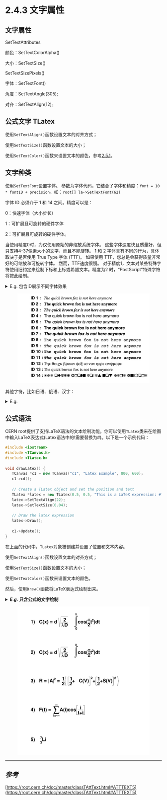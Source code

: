 # 2.4.3 文字属性

## 文字属性

SetTextAttributes

颜色：SetTextColorAlpha()

大小：SetTextSize()

&#x20;           SetTextSizePixels()

字体：SetTextFont()

角度：SetTextAngle(305);

对齐：SetTextAlign(12);



## 公式文字 TLatex

使用`SetTextAlign()`函数设置文本的对齐方式；

使用`SetTextSize()`函数设置文本的大小；

使用`SetTextColor()`函数来设置文本的颜色，参考[2.5.1](2.4.1-tian-chong-shu-xing.md#ji-ben-yan-se)。







## 文字种类

使用`SetTextFont`设置字体。 参数为字体代码，它结合了字体和精度：`font = 10 * fontID + precision`。如：`root[] la->SetTextFont(62)`

字体 ID 必须介于 1 和 14 之间。精度可以是：

0：快速字体（大小步长）

1：可扩展且可旋转的硬件字体

2：可扩展且可旋转的硬件字体。

当使用精度0时，为仅使用原始的非缩放系统字体。 这些字体速度快且质量好，但只支持4-37像素大小的文字，而且不能旋转。 1 和 2 字体具有不同的行为，具体取决于是否使用 True Type 字体 (TTF)。 如果使用 TTF，您总是会获得质量非常好的可缩放和可旋转字体。 然而，TTF速度很慢。 对于精度1，文本对某些特殊字符使用旧约定来绘制下标和上标或希腊文本。精度为2 时，“PostScript”特殊字符将按此绘制。

<details>

<summary>E.g. 包含ID展示不同字体效果</summary>

```c
{
    TCanvas *textc = new TCanvas("textc","Example of text",1);
    char cid[8]; // 使用固定大小的数组来代替动态分配内存
    TLatex *lid;
    TLatex *l;
    for (int i=1; i<15; i++) {
        snprintf(cid, 8, "ID %d :", i); // 使用snprintf代替sprintf
        lid = new TLatex(0.1, 1-(double)i/15, cid);
        lid->SetTextFont(62);
        lid->Draw();

        l = new TLatex(.2, 1-(double)i/15, "The quick brown fox is not here anymore");
        l->SetTextFont(i*10+2);
        l->Draw();
    }
}
```

</details>

<figure><img src="../.gitbook/assets/font.jpg" alt="" width="563"><figcaption></figcaption></figure>

其他字符，比如日语、俄语、汉字：

<details>

<summary>E.g.</summary>

```c
{
   TCanvas *c1 = new TCanvas("c1");

   TMathText l;
   l.SetTextAlign(23);
   l.SetTextSize(0.06);
   l.DrawMathText(0.50, 1.000, "\\prod_{j\\ge0} \\left(\\sum_{k\\ge0} a_{jk}z^k\\right) = \\sum_{n\\ge0} z^n \\left(\\sum_{k_0,k_1,\\ldots\\ge0\\atop k_0+k_1+\\cdots=n} a_{0k_0}a_{1k_1} \\cdots \\right)");
   l.DrawMathText(0.50, 0.800, "W_{\\delta_1\\rho_1\\sigma_2}^{3\\beta} = U_{\\delta_1\\rho_1\\sigma_2}^{3\\beta} + {1\\over 8\\pi^2} \\int_{\\alpha_1}^{\\alpha_2} d\\alpha_2^\\prime \\left[ {U_{\\delta_1\\rho_1}^{2\\beta} - \\alpha_2^\\prime U_{\\rho_1\\sigma_2}^{1\\beta} \\over U_{\\rho_1\\sigma_2}^{0\\beta}} \\right]");
   l.DrawMathText(0.50, 0.600, "d\\Gamma = {1\\over 2m_A} \\left( \\prod_f {d^3p_f\\over (2\\pi)^3} {1\\over 2E_f} \\right) \\left| \\mathscr{M} \\left(m_A - \\left\\{p_f\\right\\} \\right) \\right|^2 (2\\pi)^4 \\delta^{(4)} \\left(p_A - \\sum p_f \\right)");
   l.DrawMathText(0.50, 0.425, "4\\mathrm{Re}\\left\\{{2\\over 1-\\Delta\\alpha} \\chi(s) \\left[ \\^{g}_\\nu^e \\^{g}_\\nu^f (1 + \\cos^2\\theta) + \\^{g}_a^e \\^{g}_a^f \\cos\\theta \\right] \\right\\}");
   l.DrawMathText(0.50, 0.330, "p(n) = {1\\over\\pi\\sqrt{2}} \\sum_{k = 1}^\\infty \\sqrt{k} A_k(n) {d\\over dn} {\\sinh \\left\\{ {\\pi\\over k} \\sqrt{2\\over 3} \\sqrt{n - {1\\over 24}} \\right\\} \\over \\sqrt{n - {1\\over 24}}}");
   l.DrawMathText(0.13, 0.150, "{(\\ell+1)C_{\\ell}^{TE} \\over 2\\pi}");
   l.DrawMathText(0.27, 0.110, "\\mathbb{N} \\subset \\mathbb{R}");
   l.DrawMathText(0.63, 0.100, "\\RHIC スピン物理 数学 Нью-Йорк");

   return c1;
}
```

</details>



## 公式语法

CERN root提供了支持LaTeX语法的文本绘制功能。你可以使用`TLatex`类来在绘图中输入LaTeX表达式(Latex语法中的\需要替换为#)。以下是一个示例代码：

```cpp
#include <iostream>
#include <TCanvas.h>
#include <TLatex.h>

void drawLatex() {
   TCanvas *c1 = new TCanvas("c1", "Latex Example", 800, 600);
   c1->cd();
   
   // Create a TLatex object and set the position and text
   TLatex *latex = new TLatex(0.5, 0.5, "This is a LaTeX expression: #frac{1}{2} #int_{0}^{#infty} e^{-x} dx");
   latex->SetTextAlign(22);
   latex->SetTextSize(0.04);
   
   // Draw the latex expression
   latex->Draw();
   
   c1->Update();
}
```

在上面的代码中，`TLatex`对象被创建并设置了位置和文本内容。

使用`SetTextAlign()`函数设置文本的对齐方式；

使用`SetTextSize()`函数设置文本的大小；

使用`SetTextColor()`函数来设置文本的颜色。

然后，使用`Draw()`函数将LaTeX表达式绘制出来。

<details>

<summary><em><strong>E.g.</strong></em><strong> 只含公式的文字绘制</strong></summary>

```c
void latex() {
   TCanvas *c1 = new TCanvas("c1","test",600,700);
   // write formulas
   TLatex l;
   l.SetTextAlign(12);
   l.SetTextSize(0.04);
   l.DrawLatex(0.1,0.9,"1)   C(x) = d #sqrt{#frac{2}{#lambdaD}}#int^{x}_{0}cos(#frac{#pi}{2}t^{2})dt");
   l.DrawLatex(0.1,0.7,"2)   C(x) = d #sqrt{#frac{2}{#lambdaD}}#int^{x}cos(#frac{#pi}{2}t^{2})dt");
   l.DrawLatex(0.1,0.5,"3)   R = |A|^{2} = #frac{1}{2}#left(#[]{#frac{1}{2}+C(V)}^{2}+#[]{#frac{1}{2}+S(V)}^{2}#right)");
   l.DrawLatex(0.1,0.3,"4)   F(t) = #sum_{i=-#infty}^{#infty}A(i)cos#[]{#frac{i}{t+i}}");
   l.DrawLatex(0.1,0.1,"5)   {}_{3}^{7}Li");
}
```

</details>

<figure><img src="../.gitbook/assets/pict1_latex.C.png" alt="" width="563"><figcaption></figcaption></figure>







***

## _参考_

[https://root.cern.ch/doc/master/classTAttText.html#ATTTEXT5](https://root.cern.ch/doc/master/classTAttText.html#ATTTEXT5)



